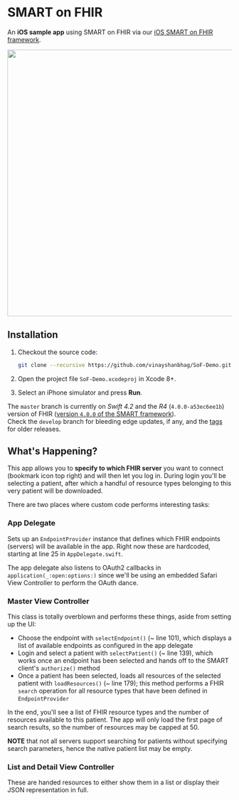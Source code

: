 SMART on FHIR
=============

An **iOS sample app** using SMART on FHIR via our [iOS SMART on FHIR framework](https://github.com/p2/SMART-on-FHIR-Cocoa).

<img src="https://raw.githubusercontent.com/vinayshanbhag/SoF-Demo/master/demo.gif" height='600px'/>

## Installation

1. Checkout the source code:
    
    ```bash
    git clone --recursive https://github.com/vinayshanbhag/SoF-Demo.git
    ```
2. Open the project file `SoF-Demo.xcodeproj` in Xcode 8+.
3. Select an iPhone simulator and press **Run**.

The `master` branch is currently on _Swift 4.2_ and the _R4_ (`4.0.0-a53ec6ee1b`) version of FHIR ([version `4.0.0` of the SMART framework](https://github.com/smart-on-fhir/Swift-SMART/releases/tag/4.0.0)).  
Check the `develop` branch for bleeding edge updates, if any, and the [tags](https://github.com/smart-on-fhir/SoF-Demo/releases) for older releases.


## What's Happening?

This app allows you to **specify to which FHIR server** you want to connect (bookmark icon top right) and will then let you log in.
During login you'll be selecting a patient, after which a handful of resource types belonging to this very patient will be downloaded.

There are two places where custom code performs interesting tasks:

### App Delegate

Sets up an `EndpointProvider` instance that defines which FHIR endpoints (servers) will be available in the app.
Right now these are hardcoded, starting at line 25 in `AppDelegate.swift`.

The app delegate also listens to OAuth2 callbacks in `application(_:open:options:)` since we'll be using an embedded Safari View Controller to perform the OAuth dance.

### Master View Controller

This class is totally overblown and performs these things, aside from setting up the UI:

- Choose the endpoint with `selectEndpoint()` (~ line 101), which displays a list of available endpoints as configured in the app delegate
- Login and select a patient with `selectPatient()` (~ line 139), which works once an endpoint has been selected and hands off to the SMART client's `authorize()` method
- Once a patient has been selected, loads all resources of the selected patient with `loadResources()` (~ line 179); this method performs a FHIR `search` operation for all resource types that have been defined in `EndpointProvider`

In the end, you'll see a list of FHIR resource types and the number of resources available to this patient.
The app will only load the first page of search results, so the number of resources may be capped at 50.

**NOTE** that not all servers support searching for patients without specifying search parameters, hence the native patient list may be empty.

### List and Detail View Controller

These are handed resources to either show them in a list or display their JSON representation in full.
